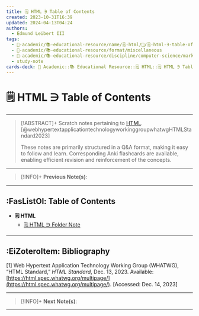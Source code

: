```yaml
---
title: 🗒️ HTML ∋ Table of Contents
created: 2023-10-31T16:39
updated: 2024-04-13T04:24
authors:
  - Edmund Leibert III
tags:
  - 🔴-academic/📚-educational-resource/name/🗒️-html/🔖/🗒️-html-∋-table-of-contents
  - 🔴-academic/📚-educational-resource/format/miscellaneous
  - 🔴-academic/📚-educational-resource/discipline/computer-science/markup-language/html
  - study-note
cards-deck: 🔴 Academic::📚 Educational Resource::🗒️ HTML::🗒️ HTML ∋ Table of Contents
---
```


# 🗒️ HTML ∋ Table of Contents

---

> [!ABSTRACT]+ 
> Scratch notes pertaining to [HTML](https://html.spec.whatwg.org/multipage/). [@webhypertextapplicationtechnologyworkinggroupwhatwgHTMLStandard2023]
> 
> These notes are primarily structured in a Q&A format, making it easy to follow and learn. Corresponding Anki flashcards are available, enabling efficient revision and reinforcement of the concepts.

---

> [!INFO]+ 
> **Previous Note(s)**:
> 

---

## :FasListOl: Table of Contents

- **🗒️ HTML**
	- [🗒️ HTML ∋ Folder Note](the-vault/src/🔴%20Academic/📚%20Educational%20resource/Scratch%20notes/🗒️%20HTML/🗒️%20HTML%20∋%20Folder%20Note.md)

---

## :EiZoteroItem: Bibliography

\[1\]
Web Hypertext Application Technology Working Group (WHATWG), “HTML Standard,” _HTML Standard_, Dec. 13, 2023. Available: [https://html.spec.whatwg.org/multipage/](https://html.spec.whatwg.org/multipage/). [Accessed: Dec. 14, 2023]

---

> [!INFO]+
> **Next Note(s)**:
> 

---
